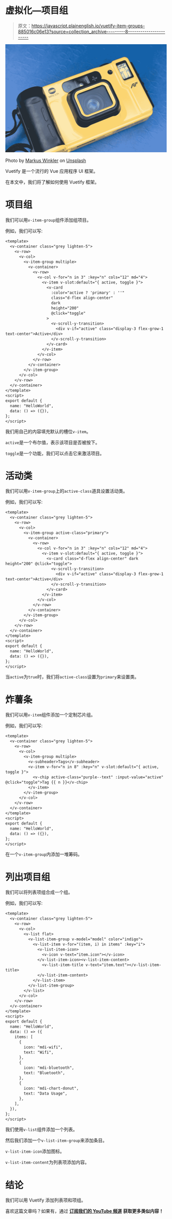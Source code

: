 # 虚拟化—项目组

> 原文：<https://javascript.plainenglish.io/vuetify-item-groups-885016c06e13?source=collection_archive---------8----------------------->

![](img/257d63faa255de6c6415329937269a04.png)

Photo by [Markus Winkler](https://unsplash.com/@markuswinkler?utm_source=medium&utm_medium=referral) on [Unsplash](https://unsplash.com?utm_source=medium&utm_medium=referral)

Vuetify 是一个流行的 Vue 应用程序 UI 框架。

在本文中，我们将了解如何使用 Vuetify 框架。

# 项目组

我们可以用`v-item-group`组件添加组项目。

例如，我们可以写:

```
<template>
  <v-container class="grey lighten-5">
    <v-row>
      <v-col>
        <v-item-group multiple>
          <v-container>
            <v-row>
              <v-col v-for="n in 3" :key="n" cols="12" md="4">
                <v-item v-slot:default="{ active, toggle }">
                  <v-card
                    :color="active ? 'primary' : ''"
                    class="d-flex align-center"
                    dark
                    height="200"
                    @click="toggle"
                  >
                    <v-scroll-y-transition>
                      <div v-if="active" class="display-3 flex-grow-1 text-center">Active</div>
                    </v-scroll-y-transition>
                  </v-card>
                </v-item>
              </v-col>
            </v-row>
          </v-container>
        </v-item-group>
      </v-col>
    </v-row>
  </v-container>
</template>
<script>
export default {
  name: "HelloWorld",
  data: () => ({}),
};
</script>
```

我们用自己的内容填充默认的槽位`v-item`。

`active`是一个布尔值，表示该项目是否被按下。

`toggle`是一个功能，我们可以点击它来激活项目。

# 活动类

我们可以用`v-item-group`上的`active-class`道具设置活动类。

例如，我们可以写:

```
<template>
  <v-container class="grey lighten-5">
    <v-row>
      <v-col>
        <v-item-group active-class="primary">
          <v-container>
            <v-row>
              <v-col v-for="n in 3" :key="n" cols="12" md="4">
                <v-item v-slot:default="{ active, toggle }">
                  <v-card class="d-flex align-center" dark height="200" @click="toggle">
                    <v-scroll-y-transition>
                      <div v-if="active" class="display-3 flex-grow-1 text-center">Active</div>
                    </v-scroll-y-transition>
                  </v-card>
                </v-item>
              </v-col>
            </v-row>
          </v-container>
        </v-item-group>
      </v-col>
    </v-row>
  </v-container>
</template>
<script>
export default {
  name: "HelloWorld",
  data: () => ({}),
};
</script>
```

当`active`为`true`时，我们将`active-class`设置为`primary`来设置类。

# 炸薯条

我们可以用`v-item`组件添加一个定制芯片组。

例如，我们可以写:

```
<template>
  <v-container class="grey lighten-5">
    <v-row>
      <v-col>
        <v-item-group multiple>
          <v-subheader>Tags</v-subheader>
          <v-item v-for="n in 8" :key="n" v-slot:default="{ active, toggle }">
            <v-chip active-class="purple--text" :input-value="active" @click="toggle">Tag {{ n }}</v-chip>
          </v-item>
        </v-item-group>
      </v-col>
    </v-row>
  </v-container>
</template>
<script>
export default {
  name: "HelloWorld",
  data: () => ({}),
};
</script>
```

在一个`v-item-group`内添加一堆筹码。

# 列出项目组

我们可以将列表项组合成一个组。

例如，我们可以写:

```
<template>
  <v-container class="grey lighten-5">
    <v-row>
      <v-col>
        <v-list flat>
          <v-list-item-group v-model="model" color="indigo">
            <v-list-item v-for="(item, i) in items" :key="i">
              <v-list-item-icon>
                <v-icon v-text="item.icon"></v-icon>
              </v-list-item-icon><v-list-item-content>
                <v-list-item-title v-text="item.text"></v-list-item-title>
              </v-list-item-content>
            </v-list-item>
          </v-list-item-group>
        </v-list>
      </v-col>
    </v-row>
  </v-container>
</template>
<script>
export default {
  name: "HelloWorld",
  data: () => ({
    items: [
      {
        icon: "mdi-wifi",
        text: "Wifi",
      },
      {
        icon: "mdi-bluetooth",
        text: "Bluetooth",
      },
      {
        icon: "mdi-chart-donut",
        text: "Data Usage",
      },
    ],
  }),
};
</script>
```

我们使用`v-list`组件添加一个列表。

然后我们添加一个`v-list-item-group`来添加条目。

`v-list-item-icon`添加图标。

`v-list-item-content`为列表项添加内容。

# 结论

我们可以用 Vuetify 添加列表项和项组。

喜欢这篇文章吗？如果有，通过 [**订阅我们的 YouTube 频道**](https://www.youtube.com/channel/UCtipWUghju290NWcn8jhyAw?sub_confirmation=true) **获取更多类似内容！**